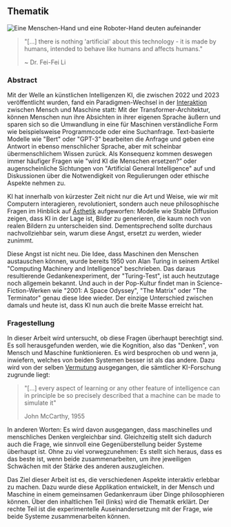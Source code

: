 ## Thematik

![Eine Menschen-Hand und eine Roboter-Hand deuten aufeinander](/assets/images/Cover.png)

> "[...] there is nothing 'artificial' about this technology - it is made by humans, intended to behave like humans and affects humans."
>
> ~ Dr. Fei-Fei Li

### Abstract

Mit der Welle an künstlichen Intelligenzen KI, die zwischen 2022 und 2023 veröffentlicht wurden, fand ein Paradigmen-Wechsel in der [Interaktion](1c38525d-fa5b-4e0c-b32b-1bac7199cc92) zwischen Mensch und Maschine statt: Mit der Transformer-Architektur, können Menschen nun ihre Absichten in ihrer eigenen Sprache äußern und sparen sich so die Umwandlung in eine für Maschinen verständliche Form wie beispielsweise Programmcode oder eine Suchanfrage. Text-basierte Modelle wie "Bert" oder "GPT-3" bearbeiten die Anfrage und geben eine Antwort in ebenso menschlicher Sprache, aber mit scheinbar übermenschlichem Wissen zurück. Als Konsequenz kommen deswegen immer häufiger Fragen wie "wird KI die Menschen ersetzen?” oder augenscheinliche Sichtungen von "Artificial General Intelligence" auf und Diskussionen über die Notwendigkeit von Regulierungen oder ethische Aspekte nehmen zu.

KI hat innerhalb von kürzester Zeit nicht nur die Art und Weise, wie wir mit Computern interagieren, revolutioniert, sondern auch neue philosophische Fragen im Hinblick auf [Ästhetik](337287cc-05a5-44ea-a58f-179b97e75ed9) aufgeworfen: Modelle wie Stable Diffusion zeigen, dass KI in der Lage ist, Bilder zu generieren, die kaum noch von realen Bildern zu unterscheiden sind. Dementsprechend sollte durchaus nachvollziehbar sein, warum diese Angst, ersetzt zu werden, wieder zunimmt.

Diese Angst ist nicht neu. Die Idee, dass Maschinen den Menschen austauschen können, wurde bereits 1950 von Alan Turing in seinem Artikel "Computing Machinery and Intelligence" beschrieben. Das daraus resultierende Gedankenexperiment, der "Turing-Test", ist auch heutzutage noch allgemein bekannt. Und auch in der Pop-Kultur findet man in Science-Fiction-Werken wie "2001: A Space Odyssey", "The Matrix" oder "The Terminator" genau diese Idee wieder. Der einzige Unterschied zwischen damals und heute ist, dass KI nun auch die breite Masse erreicht hat.

### Fragestellung

In dieser Arbeit wird untersucht, ob diese Fragen überhaupt berechtigt sind. Es soll herausgefunden werden, wie die Kognition, also das "Denken", von Mensch und Maschine funktionieren. Es wird besprochen ob und wenn ja, inwiefern, welches von beiden Systemen besser ist als das andere. Dazu wird von der selben [Vermutung](0bd0eaae-6e50-4813-8882-6734f00cea1c) ausgegangen, die sämtlicher KI-Forschung zugrunde liegt:

> "[...] every aspect of learning or any other feature of intelligence can in principle be so precisely described that a machine can be made to simulate it"
>
> John McCarthy, 1955

In anderen Worten: Es wird davon ausgegangen, dass maschinelles und menschliches Denken vergleichbar sind. Gleichzeitig stellt sich dadurch auch die Frage, wie sinnvoll eine Gegenüberstellung beider Systeme überhaupt ist. Ohne zu viel vorwegzunehmen: Es stellt sich heraus, dass es das beste ist, wenn beide zusammenarbeiten, um ihre jeweiligen Schwächen mit der Stärke des anderen auszugleichen.

Das Ziel dieser Arbeit ist es, die verschiedenen Aspekte interaktiv erlebbar zu machen. Dazu wurde diese Applikation entwickelt, in der Mensch und Maschine in einem gemeinsamen Gedankenraum über Dinge philosophieren können. Über den inhaltlichen Teil (links) wird die Thematik erklärt. Der rechte Teil ist die experimentelle Auseinandersetzung mit der Frage, wie beide Systeme zusammenarbeiten können.
